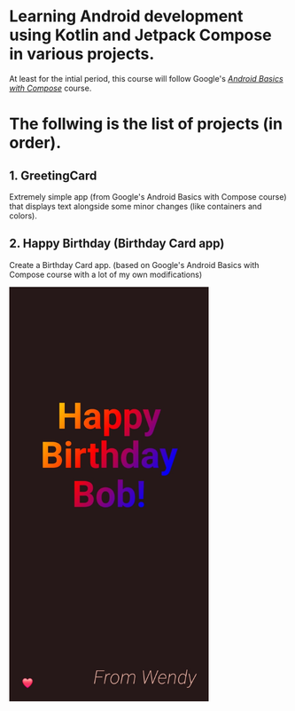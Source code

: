 # Learning Android development using Kotlin and Jetpack Compose in various projects.
 At least for the intial period, this course will follow Google's *[Android Basics with Compose](https://developer.android.com/courses/android-basics-compose/course)* course.


# The follwing is the list of projects (in order).

## 1. GreetingCard
Extremely simple app (from Google's Android Basics with Compose course) that displays text alongside some minor changes (like containers and colors). 

## 2. Happy Birthday (Birthday Card app)
Create a Birthday Card app. (based on Google's Android Basics with Compose course with a lot of my own modifications)

<img src="https://github.com/Nomi/Learning-Android-Development-with-Kotlin-and-Jetpack-Compose/blob/main/.screenshots_AppPreviews/HappyBirthday_DarkMode.jpg" width="360">
